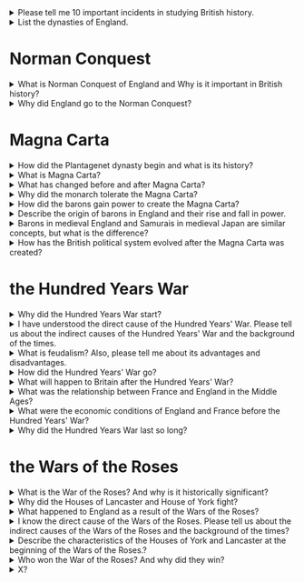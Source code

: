 <details>
<summary>Please tell me 10 important incidents in studying British history.</summary>
Here are ten important events in the history of Britain:

1. The Norman Conquest of England in 1066, which established Norman rule and changed the English language, culture, and society.
1. The Magna Carta, signed in 1215, which limited the power of the monarchy and laid the foundation for individual rights and the rule of law.
1. The Wars of the Roses, fought between the House of Lancaster and the House of York in the 15th century, which resulted in the Tudor dynasty and the rule of Henry VII.
1. The Reformation, beginning in the 16th century, which saw the Church of England break away from the Roman Catholic Church and the establishment of Protestantism.
1. The Glorious Revolution of 1688, which established parliamentary rule and led to the Glorious Revolution of 1688 and the Bill of Rights of 1689.
1. The Industrial Revolution of the 18th and 19th centuries, which transformed Britain from an agricultural society into an industrial power and had far-reaching effects on the world.
1. The British Empire, which at its height controlled a quarter of the world's land and population and had a profound impact on the development of modern society.
1. The World Wars of the 20th century, which saw Britain play a leading role in both conflicts and shape the outcome of the First and Second World Wars.
1. The decline of the British Empire after World War II and the emergence of the United States as a superpower, which marked the end of Britain's role as a dominant world power.
1. The British membership in the European Union, which has been a defining feature of British politics and society since the country joined in 1973 and ultimately voted to leave in 2016 in the Brexit referendum.

</details>


<details>
<summary>List the dynasties of England.</summary>
England has been ruled by several dynasties throughout its history. Here is a list of the major dynasties that have ruled England:

1. Anglo-Saxon dynasty (5th to 11th centuries): This dynasty was founded by Germanic tribes who invaded England in the 5th century and established a series of kingdoms. The most powerful of these kingdoms was Wessex, which eventually unified England in the 9th century.
1. Norman dynasty (11th to 12th centuries): The Norman dynasty was established following the Norman Conquest of England in 1066. William the Conqueror, a Norman duke, became the first Norman king of England.
1. Plantagenet dynasty (12th to 14th centuries): The Plantagenet dynasty was founded by Henry II, who became king of England in 1154. This dynasty was one of the longest and most influential in English history, and it saw the growth of a strong central monarchy, the development of the common law, and the establishment of the Parliament.
1. Lancaster and York dynasties (14th to 15th centuries): The Lancaster and York dynasties were the result of the conflict known as the War of the Roses, which took place between 1455 and 1487. The Lancaster dynasty was established by Henry IV, while the York dynasty was established by Edward IV.
1. Tudor dynasty (15th to 17th centuries): The Tudor dynasty was established by Henry VII, who became king of England in 1485. This dynasty saw the reigns of some of England's most famous monarchs, including Henry VIII and Elizabeth I. The Tudors were responsible for the English Reformation, which saw England break away from the Roman Catholic Church and establish the Church of England.
1. Stuart dynasty (17th to 18th centuries): The Stuart dynasty was established by James I, who became king of England in 1603. This dynasty saw the reign of some of England's most controversial monarchs, including Charles I and James II, and it was marked by political instability, civil war, and revolution.
1. Hanoverian dynasty (18th to 19th centuries): The Hanoverian dynasty was established by George I, who became king of England in 1714. This dynasty saw the growth of the British Empire and the development of the Industrial Revolution.
1. Windsor dynasty (20th to present): The Windsor dynasty was established by George V in 1917, when the name of the royal family was changed from the Saxe-Coburg and Gotha to the Windsor. This dynasty has seen the reigns of some of England's most well-known monarchs, including Queen Elizabeth II.

</details>

# Norman Conquest
 
<details>
<summary>What is Norman Conquest of England and Why is it important in British history?</summary>
The Norman Conquest of England was a significant event in British history that took place in 1066. The Norman Conquest was led by William the Conqueror, a Norman nobleman who became the Duke of Normandy in northern France.

William sought to claim the English throne after the death of King Edward the Confessor in 1066, and he launched an invasion of England with a large Norman army. The Norman forces defeated the English army at the Battle of Hastings, and William was crowned King of England on Christmas Day in 1066.

The Norman Conquest of England is considered one of the most important events in British history because it had a profound impact on the country's political, social, and cultural landscape. The Norman rulers brought with them new ideas and institutions, including the feudal system, which changed the way land was held and administered in England. They also introduced Norman law, which became the basis for the English legal system, and Norman architecture, which influenced the design and construction of churches and castles in England.

In addition, the Norman Conquest led to the Normanization of the English aristocracy, as many of the English nobles were replaced by Norman nobles, who brought with them a Norman cultural and political influence. This Norman influence had a lasting impact on English society, language, and identity, and helped shape the development of England as a nation.

Overall, the Norman Conquest of England was a turning point in British history that marked the beginning of a new era of Norman rule and had a profound impact on the country's political, social, and cultural development.
</details>

<details>
<summary>Why did England go to the Norman Conquest? </summary>
The Norman Conquest of England in 1066 was a result of several factors, including political rivalries, disputes over the English throne, and the ambitions of Norman nobles.

At the time of the Conquest, England was ruled by King Edward the Confessor, who died without an heir in 1066. This created a power vacuum and several individuals claimed the right to the English throne, including Harold Godwinson, an English nobleman, and William, Duke of Normandy.

William claimed that he had been promised the English throne by King Edward, and when Harold was crowned King of England, William saw this as a challenge to his claim. He gathered a large army and invaded England, culminating in the Battle of Hastings in 1066.

In addition to the political rivalries and disputes over the throne, the Norman Conquest was also driven by the ambitions of Norman nobles, who saw an opportunity to expand their power and influence in England. The Norman nobles were part of the Norman-French aristocracy, which was rapidly expanding its territory in Europe at the time, and the Conquest provided a means for them to gain further wealth and power.

Ultimately, the Norman Conquest of England was a result of a complex interplay of political, social, and cultural factors, and it had a profound impact on the history of England and the development of the British nation.
</details>

# Magna Carta

<details>
<summary>How did the Plantagenet dynasty begin and what is its history? </summary>
The Plantagenet dynasty was a powerful and influential dynasty that ruled England from 1154 to 1485. The dynasty was founded by Henry II, who became king of England in 1154 following the death of King Stephen.

Henry II was a powerful and energetic monarch who established a strong central monarchy and expanded the territories under English control. He was also responsible for the development of the common law and the establishment of the royal court system.

The Plantagenets were marked by their strong and capable monarchs, who continued to expand the territories under English control and strengthen the central monarchy. Some of the most famous Plantagenet monarchs include Richard the Lionheart, John, and Edward I.

However, the later years of the Plantagenet dynasty were marked by political instability and conflict. The Wars of the Roses, which took place between the Lancaster and York dynasties, was a result of the long-standing tensions and rivalries within the Plantagenet dynasty.

Despite its challenges, the Plantagenet dynasty left a lasting impact on English history. The dynasty saw the growth of a strong central monarchy, the development of the common law, and the establishment of the Parliament, all of which had a lasting influence on the political and cultural landscape of England.

</details>



<details>
<summary>What is Magna Carta? </summary>
Magna Carta is a significant historical document signed by King John of England in 1215. It is often considered to be one of the most important legal documents in the history of Western democracy. The term "Magna Carta" is Latin for "Great Charter."

Magna Carta was created as a means of resolving a conflict between the king and the barons, who were powerful landowners and leaders of medieval England. The document established the principle that everyone, including the monarch, was subject to the law and that the king could not act arbitrarily or without the consent of his subjects.

Magna Carta set forth a number of specific rights and liberties, including protection from arbitrary imprisonment, the right to a fair trial, and the principle that taxes could not be levied without the consent of the people.

Over time, Magna Carta became an important symbol of freedom and liberty and was cited as a precedent in later legal battles and disputes, including the American Revolution. Today, it is considered one of the earliest examples of constitutional government and remains a powerful symbol of the struggle for individual rights and democratic governance.
</details>

<details>
<summary>What has changed before and after Magna Carta? </summary>
The signing of Magna Carta marked a turning point in the relationship between the monarchy and the people in England, and had far-reaching effects on the development of Western society. Before Magna Carta, the monarch was considered to be above the law and had complete power over the kingdom and its subjects. This led to abuses of power, arbitrary rule, and a general lack of protections for individual rights and liberties.

After Magna Carta, the principle was established that the monarch was subject to the law and that the rights and liberties of the people were protected. This had a profound impact on the development of constitutional government and the rule of law. The document established the principle of due process and limited the power of the monarchy, paving the way for future constitutional developments, such as the Bill of Rights in 1689.

Magna Carta also established the idea that the king could not raise taxes or make decisions without the consent of the people, which laid the foundation for representative government and the development of democratic institutions.

Overall, Magna Carta marked a shift towards a more limited monarchy and a more representative and democratic form of government, and its ideas and principles have had a lasting impact on the development of Western political and legal systems.

</details>

<details>
<summary>Why did the monarch tolerate the Magna Carta?</summary>
King John of England agreed to sign the Magna Carta in 1215 under duress, as a result of pressure from the barons, who were powerful landowners and leaders of medieval England. The barons were dissatisfied with the king's rule and the arbitrary manner in which he exercised his power, and they threatened to rebel if he did not agree to their demands.

King John was in a difficult position, as he was facing a number of challenges, including military conflicts, economic difficulties, and a general loss of support among the population. In order to avoid a civil war, he agreed to sign the Magna Carta and accept the terms laid out by the barons.

However, it's important to note that King John did not fully abide by the terms of the Magna Carta, and he continued to exert his power in an arbitrary and unchecked manner. Nevertheless, the document had a lasting impact and established the principle that the monarch was subject to the law and that the rights and liberties of the people were protected.

Over time, the Magna Carta became an important symbol of freedom and liberty, and its ideas and principles have had a lasting impact on the
</details>

<details>
<summary>How did the barons gain power to create the Magna Carta? </summary>
The barons, who were powerful landowners and leaders of medieval England, gained their power and influence through a combination of wealth, military strength, and control over large territories. Many of the barons held positions of power and influence in local government, and they had the ability to raise armies and influence political decisions.

In the early 13th century, the barons grew increasingly dissatisfied with the rule of King John, who was seen as arbitrary and abusive in the exercise of his power. The barons were particularly concerned about the king's ability to raise taxes and make decisions without the consent of the people, as well as his disregard for the rights and liberties of the population.

The barons came together and threatened to rebel against the king if he did not agree to their demands. King John was facing a number of challenges, including military conflicts and a general loss of support among the population, and he agreed to sign the Magna Carta in order to avoid a civil war.

It was through their wealth, military strength, and control over large territories that the barons were able to exert pressure on the king and gain the power to create the Magna Carta. The document marked a significant shift in the relationship between the monarchy and the people, and established the principle that the monarch was subject to the law and that the rights and liberties of the people were protected.
</details>

<details>
<summary>Describe the origin of barons in England and their rise and fall in power. </summary>
The barons were a class of powerful landowners and leaders in medieval England. They originated from the Norman nobles who were granted lands and titles by William the Conqueror after the Norman Conquest of England in 1066. Over time, the barons gained control over large territories, and their wealth and military strength allowed them to wield significant political power and influence.

During the early Middle Ages, the barons held important positions in local government and were involved in making decisions about taxation and law enforcement. They also had the ability to raise armies and influence political decisions at the national level.

In the late 12th and early 13th centuries, the barons grew increasingly dissatisfied with the rule of King John, who was seen as arbitrary and abusive in the exercise of his power. The barons came together and threatened to rebel against the king if he did not agree to their demands, which led to the signing of the Magna Carta in 1215.

After the signing of Magna Carta, the barons continued to play an important role in politics and government, and many of them held positions of power and influence in the courts and the administration. However, over time, the power of the barons began to decline, as the monarchy regained its strength and the centralization of power and administration made it more difficult for them to wield significant influence.

By the late Middle Ages, the barons had lost much of their power and influence, as the monarchs of England consolidated their control over the kingdom and the centralization of power contin
</details>

<details>
<summary>Barons in medieval England and Samurais in medieval Japan are similar concepts, but what is the difference? </summary>
While the barons of medieval England and the samurai of medieval Japan were both powerful social and political elites in their respective societies, there are several key differences between them.

1. Historical context: The barons of England and the samurai of Japan lived in different historical contexts, with different political, cultural, and economic systems. The barons were part of the feudal system in England, while the samurai were part of the feudal warrior class in Japan.
1. Source of power: The barons' power came from their control over land and the obligation of their tenants to provide them with military support, while the samurai's power came from their status as warriors and their close relationship with the ruling nobility in Japan.
1. Social status: The barons were part of the landed nobility in England, while the samurai were part of the warrior class in Japan. The samurai held a higher social status and were more highly respected than the barons in their society.
1. Training and education: The barons and the samurai were trained and educated differently, with the barons often receiving a more traditional education in subjects such as law and governance, while the samurai were trained in the martial arts and in the code of bushido.
1. Role in society: The barons and the samurai had different roles in their respective societies. The barons were involved in the administration of justice and the maintenance of order in their territories, while the samurai were responsible for providing military protection and maintaining law and order in Japan.

Despite these differences, the barons of England and the samurai of Japan were both important and influential members of their societies, and their actions and decisions helped shape the political and cultural landscape of their respective countries.
</details>

<details>
<summary>How has the British political system evolved after the Magna Carta was created? </summary>
The British political system has undergone a significant evolution since the creation of the Magna Carta in 1215. The Magna Carta, also known as the Great Charter, was a landmark document that limited the power of the monarch and established the rights and freedoms of the people. It was an important step towards a more democratic and constitutional monarchy in England, and it had a lasting impact on the development of the British political system.

Here are some key developments in the evolution of the British political system after the Magna Carta:

1. The development of parliamentary democracy: The Magna Carta helped lay the foundations for a more representative form of government in England, and over time, the concept of parliamentary democracy emerged. The first Parliament was established in the 13th century, and over time, it became an important institution that represented the interests of the people and provided a check on the power of the monarch.
1. The evolution of the monarchy: The power of the monarchy was limited by the Magna Carta, and over time, the monarchy became a constitutional institution, with limited powers and responsibilities. The monarch became a symbolic figurehead, while the real power was exercised by the elected representatives in Parliament.
1. The growth of individual rights and freedoms: The Magna Carta established the principle that everyone, including the monarch, was subject to the law and that the rights and freedoms of the people were protected. Over time, individual rights and freedoms were expanded, and the concept of civil liberties became an important part of the British political system.
1. The expansion of the British Empire: The British Empire was established during the 17th and 18th centuries, and it had a significant impact on the evolution of the British political system. The Empire expanded the reach of British power and influence, and it helped to establish Britain as a dominant global power.
1. The development of political parties: The modern political parties that exist in the UK today, such as the Conservative Party and the Labour Party, emerged in the 19th and 20th centuries. Political parties became an important part of the democratic process, providing a means for people to express their political views and participate in the political process.

Overall, the British political system has evolved significantly since the creation of the Magna Carta, and it has become a complex and dynamic system that reflects the changing needs and interests of the British people.

</details>

# the Hundred Years War

<details>
<summary> Why did the Hundred Years War start? </summary>

The Hundred Years War was a conflict between England and France that lasted from 1337 to 1453. It was one of the most significant wars of the Middle Ages and had a lasting impact on both England and France.

The war had several causes, including political, economic, and personal factors. One of the main causes was the question of the English king's right to rule lands in France. In the late 13th century, King Edward I of England claimed the right to rule the French duchy of Gascony. This led to tensions between England and France, and ultimately to war.

Another cause of the war was the issue of succession to the French throne. In 1328, King Charles IV of France died without a male heir, and the French crown passed to King Edward III of England through his mother, Isabella of France. The French disputed this claim and instead crowned Philip of Valois as their new king. This led to a power struggle and eventually to the outbreak of the Hundred Years War.

Additionally, economic factors played a role in the start of the war. The English and French economies were both expanding, and the two countries were in competition for trade and commerce. This led to tensions and eventually to conflict.

Overall, the Hundred Years War was the result of a complex set of political, economic, and personal factors, and it had a profound impact on the history of England and France.

</details>


<details>
<summary> 
I have understood the direct cause of the Hundred Years' War.
Please tell us about the indirect causes of the Hundred Years' War and the background of the times.
</summary>

The Hundred Years' War was a series of conflicts fought between England and France from 1337 to 1453, and while the direct cause of the war was a dispute over the French throne, there were several indirect causes and factors that contributed to the outbreak of hostilities. Some of these include:

1. Feudalism and the role of the nobility: Feudalism was the dominant social and political system in Europe during the Middle Ages, and the nobility played a significant role in this system. In both England and France, the nobility were powerful landowners who held significant influence and power, and they often acted as rivals to the crown.
1. The struggle for power and influence in Europe: England and France were two of the most powerful states in Europe, and both were eager to expand their influence and power on the continent. The struggle for dominance between the two states was a major factor in the outbreak of the Hundred Years' War.
1. Economic interests and trade: England and France were both important trading partners, and their economies were closely tied together. Disputes over trade, tariffs, and commercial rights were a significant cause of tension between the two states and contributed to the outbreak of the war.
1. The role of the papacy: The papacy played an important role in medieval Europe, and both England and France sought to gain the support of the pope in their conflict. The papacy was often caught in the middle of the conflict, and its support could have a significant impact on the outcome of the war.
1. The impact of the Crusades: The Crusades, a series of religious wars fought in the Holy Land, had a profound impact on Europe and the relationship between England and France. The Crusades led to increased tensions between the two states, as both sought to expand their influence in the region and protect their interests in the Holy Land.

In the background of the times, the late Middle Ages was a period of great change and instability in Europe. The continent was in the midst of the Black Death, a pandemic that claimed the lives of millions of people and disrupted trade, agriculture, and society. Additionally, the rise of the nation-state and the centralization of power in Europe were transforming the political landscape of the continent, leading to increased tensions and conflict between states.

</details>

<details>
<summary> 
What is feudalism? Also, please tell me about its advantages and disadvantages.
</summary> 
Feudalism was a social, political, and economic system that dominated Europe during the Middle Ages, from the 9th to the 15th centuries. In feudalism, the king or queen granted land, known as a fief, to nobles in exchange for their loyalty and military service. The nobles, in turn, granted land to lesser lords, who provided them with military support and protection. These lords also granted land to tenants, who worked the land and provided food, goods, and services to their lords in exchange for protection and security.

Advantages of feudalism include:

1. Order and stability: Feudalism provided a stable and orderly system of government, in which each person knew their place and role in society. This stability helped to reduce conflict and maintain peace.
1. Military protection: In a world where threats from invaders and bandits were common, the feudal system provided a means of protection and security for the common people. The lords and nobles were responsible for the defense of their lands and the protection of their tenants.
1. Economic stability: The feudal system provided a means of economic stability, as the lords and tenants were tied together by a system of obligations and duties. The lords provided land and protection to their tenants, who, in turn, provided food and goods to their lords. This system of reciprocal obligations helped to ensure that everyone had a means of support.

Disadvantages of feudalism include:

1. Inequality: Feudalism was a highly unequal system, in which the lords and nobles held all the power and wealth. The common people had few rights and were largely at the mercy of their lords.
1. Lack of mobility: In feudalism, a person's social and economic status was determined by birth, and it was difficult to move up in society. This lack of mobility hindered social and economic progress.
1. Lack of innovation: The feudal system placed a great emphasis on tradition and stability, and there was little incentive for innovation or progress. This hindered the growth of trade, industry, and science.
1. Centralization of power: In feudalism, the king or queen had limited power, as the lords and nobles held significant influence and power. This decentralization of power made it difficult to enforce laws and maintain order, and contributed to the instability of the system.

Overall, while feudalism provided order and stability in a dangerous and uncertain world, it was also marked by inequality, lack of mobility, and limited opportunities for progress and innovation.





</details>

<details>
<summary> How did the Hundred Years' War go? </summary>
The Hundred Years' War was a complex and prolonged conflict that lasted from 1337 to 1453. The war was fought in several phases, with periods of relative peace interspersed with periods of intense conflict. The war was marked by a series of battles, sieges, and other military engagements, as well as by political and diplomatic maneuvering.

The first phase of the war was characterized by English victories, as the English army, led by King Edward III, won several key battles, including the Battle of Crecy and the Battle of Poitiers. These victories allowed the English to gain control over large portions of France, including the city of Calais.

However, the tide of the war began to shift in the late 14th century, as the French, under the leadership of King Joan II and his successor, King Charles VII, began to reclaim lost territory and push the English back. The French eventually succeeded in expelling the English from much of France, and the war came to an end in 1453 with the Treaty of Troyes, which recognized French control over much of the country.

The Hundred Years' War had a profound impact on the political and cultural landscape of both England and France. It resulted in significant territorial changes, with England losing control over much of France, and it also had a lasting impact on the development of national identities and the relationship between the two countries. The war was also marked by significant technological innovations, including the widespread use of longbows, which had a profound impact on the nature of medieval warfare.

Overall, the Hundred Years' War was a complex and prolonged conflict that had a lasting impact on the political and cultural landscape of England and France, and it remains an important event in the history of both countries.

</details>


<details>
<summary> What will happen to Britain after the Hundred Years' War? </summary>
After the conclusion of the Hundred Years' War in 1453, Britain underwent a number of significant changes and developments. Some of the key events and developments that took place in the aftermath of the war include:

1. The Wars of the Roses: This series of civil wars, which took place in the late 15th and early 16th centuries, was fought between the House of Lancaster and the House of York for control of the English throne. The Wars of the Roses had a profound impact on the political and social structure of England and set the stage for the rise of the Tudor dynasty.
1. The Renaissance: The period of the Renaissance, which began in Italy in the 14th century and spread to England in the 16th century, brought about significant cultural, artistic, and intellectual changes. The Renaissance had a lasting impact on England and the wider world, and it is often seen as a turning point in European history.
1. The Tudor dynasty: The Tudor dynasty, which ruled England from 1485 to 1603, was marked by significant political, religious, and cultural changes. The Tudor period saw the rise of the English Reformation, the dissolution of the monasteries, and the establishment of the Church of England.
1. The English Reformation: This period of religious and political upheaval in the 16th century saw England break away from the Roman Catholic Church and establish the Church of England. The Reformation had a profound impact on the religious, political, and cultural landscape of England, and it remains a significant event in the history of the country.
1. The expansion of the British Empire: In the centuries following the Hundred Years' War, England continued to expand its global reach, establishing colonies in the Americas, Africa, and Asia. The expansion of the British Empire had a lasting impact on the political, economic, and cultural landscape of Britain, and it remains one of the defining events in the history of the country.

These are just a few of the key events and developments that took place in the aftermath of the Hundred Years' War in England. Overall, the country underwent significant changes and transformations in the centuries that followed the war, and these events and developments continue to shape the political, cultural, and historical landscape of Britain to this day.

</details>
<details>
<summary> What was the relationship between France and England in the Middle Ages? </summary>
The relationship between France and England during the Middle Ages was marked by centuries of conflict and competition. The two countries were frequently at odds over territory, trade, and political power, and this often led to violence and war.

One of the most significant conflicts between France and England during the Middle Ages was the Hundred Years' War, which lasted from 1337 to 1453. This war was fought primarily over the control of the French territory of Aquitaine, which was held by the English crown, and it was characterized by a series of military campaigns, sieges, and battles.

In addition to the Hundred Years' War, France and England were also involved in a number of other conflicts during the Middle Ages, including the Norman Conquest of England in 1066, the Crusades, and the Wars of the Roses.

Despite these conflicts, there were also periods of relative peace and cooperation between France and England during the Middle Ages. For example, the two countries formed alliances for mutual protection and traded goods and cultural ideas.

Overall, the relationship between France and England during the Middle Ages was complex and marked by a mix of conflict and cooperation. The two countries were often at odds with one another, but they were also able to work together in pursuit of common goals.

</details>


<details>
<summary>What were the economic conditions of England and France before the Hundred Years' War?
</summary>

The economic conditions of England and France before the Hundred Years' War were characterized by growth and expansion, as well as competition between the two countries.

In England, the economy was expanding rapidly in the late 13th and early 14th centuries, driven by a growing population, increased trade and commerce, and the development of new industries such as wool production. England had a strong and wealthy merchant class, and the country was known for its high-quality wool, which was in demand in Europe and beyond.

In France, the economy was also expanding during this time, with growth in agriculture, trade, and commerce. The country was known for its rich natural resources, including wine, salt, and iron, and for its well-developed manufacturing sector, particularly in the production of textiles.

Despite these similarities, there were also differences between the economies of England and France. For example, England had a more developed system of trade and commerce, with strong connections to Europe and the wider world. In contrast, France's economy was more focused on agriculture and was dominated by a powerful nobility and wealthy landowners.

These differences, combined with political tensions and competition for trade and resources, contributed to the economic rivalry between England and France that eventually led to the Hundred Years' War.

</details>

<details>
<summary>Why did the Hundred Years War last so long?</summary>
The Hundred Years War was a series of conflicts fought between England and France from 1337 to 1453. The war lasted for 116 years and was one of the longest and most complex conflicts in medieval history. There were several factors that contributed to the length of the war, including:

1. Territorial Disputes: The war was largely driven by territorial disputes between England and France. Both countries claimed control over certain territories in France, and neither side was willing to give up these claims.
1. Power Struggles: The war was also fueled by power struggles within both England and France. Political factions within each country sought to gain control and influence over their respective governments, and the war provided an opportunity for these factions to assert their power.
1. Military Strategy: The nature of medieval warfare made it difficult for either side to achieve a decisive victory. Armies were often slow to mobilize, and battles were fought with limited technology and resources. This made it difficult for either side to achieve a quick victory and led to a prolonged conflict.
1. Changing Alliances: Over the course of the war, the alliances between various European countries shifted and changed, which complicated the conflict and made it more difficult to bring to a close.
1. Financial Constraints: The cost of maintaining a long and complex war was a major factor in the length of the Hundred Years War. Both England and France struggled to finance the conflict, which limited their ability to field large and well-equipped armies.

Taken together, these factors made it difficult for either England or France to achieve a decisive victory, which contributed to the length of the Hundred Years War. Despite its length and complexity, the war had a significant impact on the political and cultural landscape of both England and France, and it remains an important event in the history of both countries.

</details>

# the Wars of the Roses

<details>
<summary>What is the War of the Roses? And why is it historically significant?</summary>
The War of the Roses was a series of civil wars fought in England between the House of Lancaster and the House of York between 1455 and 1487. The conflict was primarily over who would rule the country, as both families had claims to the throne of England.

The name "War of the Roses" is derived from the badges used by the two opposing sides: the red rose of Lancaster and the white rose of York.

The War of the Roses was a significant event in English history for several reasons. Firstly, it marked the end of the Middle Ages and the beginning of the modern era in England. Secondly, it helped to establish the Tudor dynasty, which ruled England for the next 118 years. Thirdly, the wars had a lasting impact on the English monarchy, with many of the powers of the crown being transferred to Parliament during the Tudor era.

Additionally, the War of the Roses is also significant because it was one of the first major wars in which firearms played a major role in determining the outcome of battles. It also set the stage for the Tudor dynasty's expansion and eventual conquest of Ireland and Wales, further establishing England as a major European power.

</details>


<details>
<summary>Why did the Houses of Lancaster and House of York fight?</summary>
The Houses of Lancaster and York fought for the English throne primarily because of disputes over the rightful line of succession. At the time, there were competing claims to the throne, with several individuals from both houses laying claim to the crown.

The conflict between the two houses can be traced back to the reign of King Edward III, who had several sons. When Edward III died, his crown passed to his grandson, Richard II, who was a member of the House of Lancaster. However, when Richard II was deposed, the crown passed to Henry Bolingbroke, who became Henry IV and was a member of the House of Lancaster as well.

The disputes over the succession were further complicated by political, economic, and social factors. For example, there were tensions between the wealthy landowners and the monarchy, as well as conflicts between the English nobility and the French monarchy. Additionally, there were concerns over the power of the monarchy and the increasing influence of the common people, as well as disputes over trade and taxation.

These factors, combined with the rival claims to the throne, ultimately led to the outbreak of the War of the Roses. The conflict lasted for several decades and saw several battles and changes of power, until the Tudor dynasty was established with the coronation of Henry VII in 1485.
</details>

<details>
<summary>What happened to England as a result of the Wars of the Roses?</summary>
 
The Wars of the Roses had a profound impact on England and its people. Some of the key consequences of the conflict include:

1. The end of the Plantagenet dynasty: The Wars of the Roses marked the end of the Plantagenet dynasty, which had ruled England for over 300 years. The conflict helped to establish the Tudor dynasty, which would rule England for the next 118 years.
1. Changes to the English monarchy: The Tudor monarchs centralized power in the crown, reducing the influence of the nobility and increasing the power of the monarchy. Additionally, the Tudor dynasty introduced new laws and institutions that helped to stabilize the country after the Wars of the Roses.
1. The growth of the English economy: The Wars of the Roses had a devastating effect on the English economy, as trade was disrupted and many people were forced to flee their homes. However, in the aftermath of the conflict, the English economy experienced a period of growth and expansion, as trade and commerce resumed.
1. The rise of the English middle class: The Wars of the Roses helped to create a more equal society in England, as the power of the nobility was diminished and the influence of the middle class grew. This led to a more diverse society, with new opportunities for social mobility and economic advancement.
1. The expansion of the English state: The Tudor dynasty used the War of the Roses as an opportunity to expand the English state, conquering Wales and Ireland and establishing England as a major European power.

Overall, the Wars of the Roses had a profound impact on England, shaping the country in ways that would endure for centuries to come.
</details>

<details>
<summary>I know the direct cause of the Wars of the Roses. 
Please tell us about the indirect causes of the Wars of the Roses and the background of the times?</summary>

The Wars of the Roses were a series of civil wars fought in England from 1455 to 1487 between the House of Lancaster and the House of York. The direct cause of the conflict was a dispute over the English throne, but there were several indirect causes and factors that contributed to the outbreak of hostilities. Some of these include:

1. Weaknesses in the monarchy: The English monarchy was facing a number of challenges in the late medieval period, including weak and ineffective leadership, financial problems, and disputes over royal succession. These weaknesses contributed to a general sense of instability and uncertainty, which made it easier for rival factions to emerge and challenge the crown.
1. The impact of the Black Death: The Black Death, a pandemic that swept through Europe in the 14th century, had a profound impact on England. The disease claimed the lives of millions of people and disrupted the social, economic, and political structures of the country. This instability made it easier for rival factions to emerge and challenge the established order.
1. The role of the nobles: The English nobles played a significant role in the Wars of the Roses, as many of them held significant power and influence. They often acted as rivals to the crown, and their conflicting interests and ambitions contributed to the outbreak of hostilities.
1. The impact of the Hundred Years' War: England and France were engaged in the Hundred Years' War from 1337 to 1453, and this conflict had a significant impact on English society. The war drained the country's resources and contributed to a general sense of instability and discontent, which made it easier for rival factions to emerge and challenge the established order.
1. The impact of the Wars of the Roses: The Wars of the Roses had a profound impact on England and its people. The conflict was marked by violence and suffering, and it disrupted the social, economic, and political structures of the country. The wars also led to the decline of the medieval feudal system, as the Tudor dynasty that emerged from the conflict sought to centralize power and strengthen the monarchy.

In the background of the times, the late medieval period was a time of great change and instability in England. The country was in the midst of the Hundred Years' War with France, and the impact of the Black Death was still being felt. At the same time, the growth of towns and trade was transforming the country, leading to increased social and economic mobility, and greater opportunities for ambition and advancement. These changes and challenges created a context in which rival factions were able to emerge and challenge the established order, leading to the outbreak of the Wars of the Roses.
</details>

<details>
<summary>Describe the characteristics of the Houses of York and Lancaster at the beginning of the Wars of the Roses.?</summary>

 The Houses of York and Lancaster were two rival branches of the royal House of Plantagenet, and they had distinct characteristics that set them apart from each other at the beginning of the Wars of the Roses.

The House of Lancaster was associated with the red rose, and they claimed the throne through their descent from King Henry III. The Lancastrian cause was initially supported by many nobles and members of the gentry, and they were known for their commitment to preserving the rights and privileges of the aristocracy.

The House of York, on the other hand, was associated with the white rose, and they claimed the throne through their descent from King Edward III. The Yorkist cause was initially supported by many merchants, traders, and members of the emerging middle class, who saw them as champions of their rights and interests. The Yorkists were known for their focus on stability, order, and the rule of law, and they sought to centralize power and strengthen the monarchy.

Both houses had their own strengths and weaknesses, and the outcome of the Wars of the Roses would ultimately be shaped by the political, military, and economic factors that came into play as the conflict unfolded. Despite their differences, however, the Houses of York and Lancaster shared a common goal: to secure the English throne and establish their own dynasty.
</details>

<details>
<summary>Who won the War of the Roses? And why did they win?</summary>

The War of the Roses was a series of civil wars fought in England between the Houses of Lancaster and York between 1455 and 1487. In the end, the House of Tudor, which descended from the House of Lancaster, emerged victorious.

King Henry VII, the first Tudor king, won the war by consolidating power and defeating the last Yorkist king, Richard III, at the Battle of Bosworth Field in 1485. He then secured his claim to the throne by marrying Elizabeth of York, the daughter of the Yorkist king Edward IV, unifying the two rival houses.

Henry VII was also able to win the war through a combination of military strategy, political maneuvering, and favorable circumstances. He made alliances with powerful noble families and was able to gain support from the merchants and the common people. Additionally, the factionalism and infighting within the Yorkist camp helped Henry's cause.

Ultimately, the Tudor victory in the War of the Roses marked the end of the Middle Ages in England and the beginning of the Tudor dynasty, which would go on to have a major impact on English and world history.

</details>

<details>
<summary>X?</summary>
Y</details>
